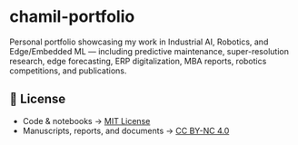 # chamil-portfolio
Personal portfolio showcasing my work in Industrial AI, Robotics, and Edge/Embedded ML — including predictive maintenance, super-resolution research, edge forecasting, ERP digitalization, MBA reports, robotics competitions, and publications.

## 📜 License
- Code & notebooks → [MIT License](LICENSE)  
- Manuscripts, reports, and documents → [CC BY-NC 4.0](LICENSE-DOCS.md)

